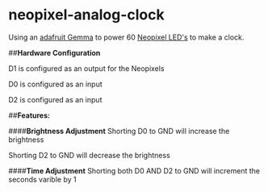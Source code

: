 neopixel-analog-clock
=====================

Using an [adafruit Gemma](http://learn.adafruit.com/introducing-gemma/introduction) to power 60 [Neopixel LED's](http://learn.adafruit.com/adafruit-neopixel-uberguide) to make a clock.

##**Hardware Configuration**

D1 is configured as an output for the Neopixels

D0 is configured as an input

D2 is configured as an input

##**Features:**

####**Brightness Adjustment**
  Shorting D0 to GND will increase the brightness
  
  Shorting D2 to GND will decrease the brightness
  
####**Time Adjustment**
  Shorting both D0 AND D2 to GND will increment the seconds varible by 1
